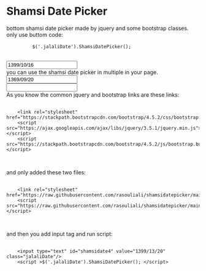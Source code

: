 <html>
	<body>
	<div class="container"> 
		<h1>Shamsi Date Picker</h1>
		<div class="row">
			<div class="col-12">
				bottom shamsi date picker made by jquery and some bootstrap classes. only use buttom code:
				<pre>
		<code>$('.jalaliDate').ShamsiDatePicker();</code>
				</pre>
			</div>
			<div class="col-12">
				<input type="text" id="shamsidate3" value="1399/10/16" class="jalaliDate"/>
			</div>
			<div class="col-12">
				you can use the shamsi date picker in multiple in your page.
			</div>
			<div class="col-6">
				<input type="text" id="shamsidate" value="1369/09/20" class="jalaliDate"/>
			</div>
			<div class="col-6">
				<input type="text" id="shamsidate2" value="" class="jalaliDate"/>
			</div>
			<div class="col-12">
				As you know the common jquery and bootstrap links are these links:
  				<pre>
		<code>
	&lt;link rel="stylesheet" href="https://stackpath.bootstrapcdn.com/bootstrap/4.5.2/css/bootstrap.min.css"&gt;
	&lt;script src="https://ajax.googleapis.com/ajax/libs/jquery/3.5.1/jquery.min.js"&gt;&lt;/script&gt;
	&lt;script src="https://stackpath.bootstrapcdn.com/bootstrap/4.5.2/js/bootstrap.bundle.min.js"&gt;&lt;/script&gt;
					</code>
				</pre>
			</div>
			<div class="col-12">
				and only added these two files:
  				<pre>
	<code>
	&lt;link rel="stylesheet" href="https://raw.githubusercontent.com/rasouliali/shamsidatepicker/main/style.css"&gt;
	&lt;script src="https://raw.githubusercontent.com/rasouliali/shamsidatepicker/main/jalalidatepicker.js"&gt;&lt;/script&gt;
					</code>
				</pre>
			</div>
			<div class="col-12">
				and then you add input tag and run script:
  				<pre>
	<code>
	&lt;input type="text" id="shamsidate4" value="1399/13/20" class="jalaliDate"/&gt;
	&lt;script &gt;$('.jalaliDate').ShamsiDatePicker(); &lt;/script&gt;
	</code>
				</pre>
			</div>
		</div>
	</body>
</html>
